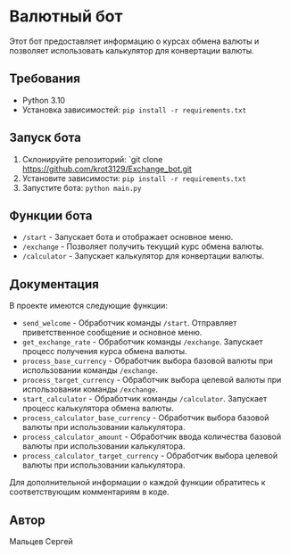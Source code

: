 # Валютный бот

Этот бот предоставляет информацию о курсах обмена валюты и позволяет использовать калькулятор для конвертации валюты.

## Требования

- Python 3.10
- Установка зависимостей: `pip install -r requirements.txt`

## Запуск бота

1. Склонируйте репозиторий: `git clone https://github.com/krot3129/Exchange_bot.git
2. Установите зависимости: `pip install -r requirements.txt`
3. Запустите бота: `python main.py`

## Функции бота

- `/start` - Запускает бота и отображает основное меню.
- `/exchange` - Позволяет получить текущий курс обмена валюты.
- `/calculator` - Запускает калькулятор для конвертации валюты.

## Документация

В проекте имеются следующие функции:

- `send_welcome` - Обработчик команды `/start`. Отправляет приветственное сообщение и основное меню.
- `get_exchange_rate` - Обработчик команды `/exchange`. Запускает процесс получения курса обмена валюты.
- `process_base_currency` - Обработчик выбора базовой валюты при использовании команды `/exchange`.
- `process_target_currency` - Обработчик выбора целевой валюты при использовании команды `/exchange`.
- `start_calculator` - Обработчик команды `/calculator`. Запускает процесс калькулятора обмена валюты.
- `process_calculator_base_currency` - Обработчик выбора базовой валюты при использовании калькулятора.
- `process_calculator_amount` - Обработчик ввода количества базовой валюты при использовании калькулятора.
- `process_calculator_target_currency` - Обработчик выбора целевой валюты при использовании калькулятора.

Для дополнительной информации о каждой функции обратитесь к соответствующим комментариям в коде.

## Автор

Мальцев Сергей
